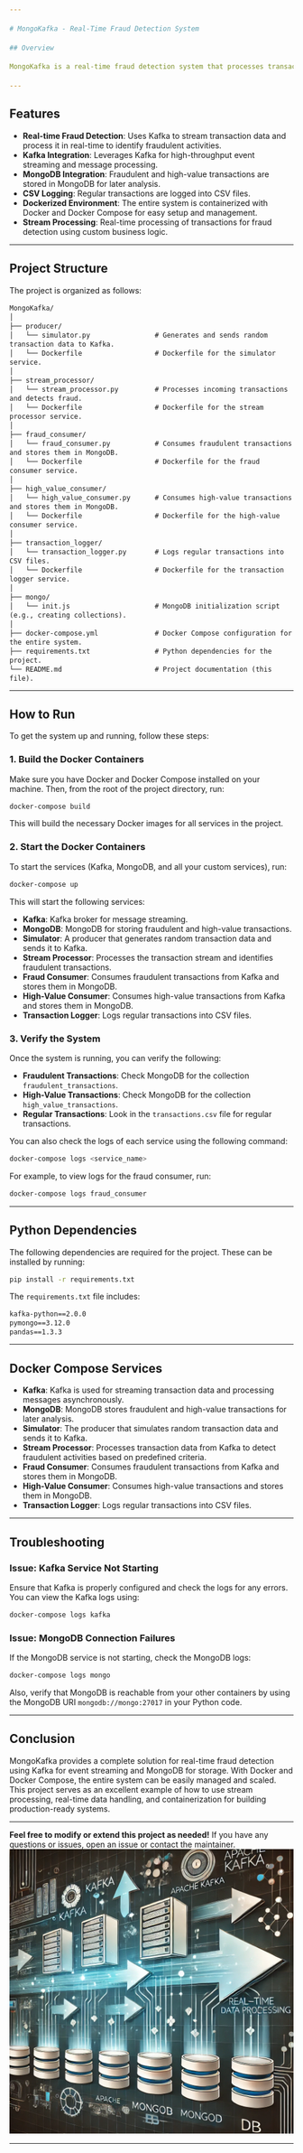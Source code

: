 ```yaml
---

# MongoKafka - Real-Time Fraud Detection System

## Overview

MongoKafka is a real-time fraud detection system that processes transaction data streams using Apache Kafka and stores the results in MongoDB. The system simulates transactions, processes them to detect fraudulent activities, and stores both high-value transactions and fraudulent transactions in MongoDB. Regular transactions are logged in CSV files for further analysis. The entire system is containerized using Docker and managed with Docker Compose for easy deployment.

---
```


## Features

- **Real-time Fraud Detection**: Uses Kafka to stream transaction data and process it in real-time to identify fraudulent activities.
- **Kafka Integration**: Leverages Kafka for high-throughput event streaming and message processing.
- **MongoDB Integration**: Fraudulent and high-value transactions are stored in MongoDB for later analysis.
- **CSV Logging**: Regular transactions are logged into CSV files.
- **Dockerized Environment**: The entire system is containerized with Docker and Docker Compose for easy setup and management.
- **Stream Processing**: Real-time processing of transactions for fraud detection using custom business logic.

---

## Project Structure

The project is organized as follows:

```
MongoKafka/
│
├── producer/
│   └── simulator.py                # Generates and sends random transaction data to Kafka.
│   └── Dockerfile                  # Dockerfile for the simulator service.
│
├── stream_processor/
│   └── stream_processor.py         # Processes incoming transactions and detects fraud.
│   └── Dockerfile                  # Dockerfile for the stream processor service.
│
├── fraud_consumer/
│   └── fraud_consumer.py           # Consumes fraudulent transactions and stores them in MongoDB.
│   └── Dockerfile                  # Dockerfile for the fraud consumer service.
│
├── high_value_consumer/
│   └── high_value_consumer.py      # Consumes high-value transactions and stores them in MongoDB.
│   └── Dockerfile                  # Dockerfile for the high-value consumer service.
│
├── transaction_logger/
│   └── transaction_logger.py       # Logs regular transactions into CSV files.
│   └── Dockerfile                  # Dockerfile for the transaction logger service.
│
├── mongo/
│   └── init.js                     # MongoDB initialization script (e.g., creating collections).
│
├── docker-compose.yml              # Docker Compose configuration for the entire system.
├── requirements.txt                # Python dependencies for the project.
└── README.md                       # Project documentation (this file).
```

---

## How to Run

To get the system up and running, follow these steps:

### 1. Build the Docker Containers

Make sure you have Docker and Docker Compose installed on your machine. Then, from the root of the project directory, run:

```bash
docker-compose build
```

This will build the necessary Docker images for all services in the project.

### 2. Start the Docker Containers

To start the services (Kafka, MongoDB, and all your custom services), run:

```bash
docker-compose up
```

This will start the following services:

- **Kafka**: Kafka broker for message streaming.
- **MongoDB**: MongoDB for storing fraudulent and high-value transactions.
- **Simulator**: A producer that generates random transaction data and sends it to Kafka.
- **Stream Processor**: Processes the transaction stream and identifies fraudulent transactions.
- **Fraud Consumer**: Consumes fraudulent transactions from Kafka and stores them in MongoDB.
- **High-Value Consumer**: Consumes high-value transactions from Kafka and stores them in MongoDB.
- **Transaction Logger**: Logs regular transactions into CSV files.

### 3. Verify the System

Once the system is running, you can verify the following:

- **Fraudulent Transactions**: Check MongoDB for the collection `fraudulent_transactions`.
- **High-Value Transactions**: Check MongoDB for the collection `high_value_transactions`.
- **Regular Transactions**: Look in the `transactions.csv` file for regular transactions.
  
You can also check the logs of each service using the following command:

```bash
docker-compose logs <service_name>
```

For example, to view logs for the fraud consumer, run:

```bash
docker-compose logs fraud_consumer
```

---

## Python Dependencies

The following dependencies are required for the project. These can be installed by running:

```bash
pip install -r requirements.txt
```

The `requirements.txt` file includes:

```
kafka-python==2.0.0
pymongo==3.12.0
pandas==1.3.3
```

---

## Docker Compose Services

- **Kafka**: Kafka is used for streaming transaction data and processing messages asynchronously.
- **MongoDB**: MongoDB stores fraudulent and high-value transactions for later analysis.
- **Simulator**: The producer that simulates random transaction data and sends it to Kafka.
- **Stream Processor**: Processes transaction data from Kafka to detect fraudulent activities based on predefined criteria.
- **Fraud Consumer**: Consumes fraudulent transactions from Kafka and stores them in MongoDB.
- **High-Value Consumer**: Consumes high-value transactions and stores them in MongoDB.
- **Transaction Logger**: Logs regular transactions into CSV files.

---

## Troubleshooting

### Issue: Kafka Service Not Starting

Ensure that Kafka is properly configured and check the logs for any errors. You can view the Kafka logs using:

```bash
docker-compose logs kafka
```

### Issue: MongoDB Connection Failures

If the MongoDB service is not starting, check the MongoDB logs:

```bash
docker-compose logs mongo
```

Also, verify that MongoDB is reachable from your other containers by using the MongoDB URI `mongodb://mongo:27017` in your Python code.

---

## Conclusion

MongoKafka provides a complete solution for real-time fraud detection using Kafka for event streaming and MongoDB for storage. With Docker and Docker Compose, the entire system can be easily managed and scaled. This project serves as an excellent example of how to use stream processing, real-time data handling, and containerization for building production-ready systems.

---

**Feel free to modify or extend this project as needed!** If you have any questions or issues, open an issue or contact the maintainer.
![Fraud Detection System](images/README_image.png)

--- 
